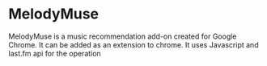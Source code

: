 # MelodyMuse
MelodyMuse is a music recommendation add-on created for Google Chrome. It can be added as an extension to chrome. It uses Javascript and last.fm api for the operation 
